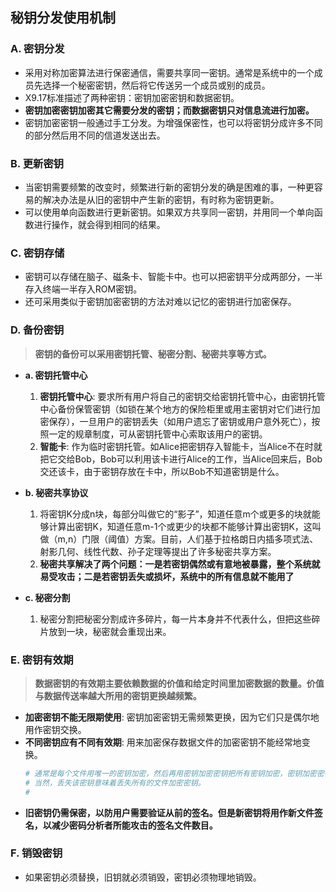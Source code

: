 ## **秘钥分发使用机制**

### **A. 密钥分发**
- 采用对称加密算法进行保密通信，需要共享同一密钥。通常是系统中的一个成员先选择一个秘密密钥，然后将它传送另一个成员或别的成员。
- X9.17标准描述了两种密钥：密钥加密密钥和数据密钥。
- **密钥加密密钥加密其它需要分发的密钥；而数据密钥只对信息流进行加密。**
- 密钥加密密钥一般通过手工分发。为增强保密性，也可以将密钥分成许多不同的部分然后用不同的信道发送出去。

### **B. 更新密钥**
- 当密钥需要频繁的改变时，频繁进行新的密钥分发的确是困难的事，一种更容易的解决办法是从旧的密钥中产生新的密钥，有时称为密钥更新。
- 可以使用单向函数进行更新密钥。如果双方共享同一密钥，并用同一个单向函数进行操作，就会得到相同的结果。

### **C. 密钥存储**
- 密钥可以存储在脑子、磁条卡、智能卡中。也可以把密钥平分成两部分，一半存入终端一半存入ROM密钥。
- 还可采用类似于密钥加密密钥的方法对难以记忆的密钥进行加密保存。

### **D. 备份密钥**
> **密钥的备份可以采用密钥托管、秘密分割、秘密共享等方式。**

- **a. 密钥托管中心**
    1. **密钥托管中心**: 要求所有用户将自己的密钥交给密钥托管中心，由密钥托管中心备份保管密钥（如锁在某个地方的保险柜里或用主密钥对它们进行加密保存），一旦用户的密钥丢失（如用户遗忘了密钥或用户意外死亡），按照一定的规章制度，可从密钥托管中心索取该用户的密钥。
    2. **智能卡**: 作为临时密钥托管。如Alice把密钥存入智能卡，当Alice不在时就把它交给Bob，Bob可以利用该卡进行Alice的工作，当Alice回来后，Bob交还该卡，由于密钥存放在卡中，所以Bob不知道密钥是什么。

- **b. 秘密共享协议**
    1. 将密钥K分成n块，每部分叫做它的“影子”，知道任意m个或更多的块就能够计算出密钥K，知道任意m-1个或更少的块都不能够计算出密钥K，这叫做（m,n）门限（阈值）方案。目前，人们基于拉格朗日内插多项式法、射影几何、线性代数、孙子定理等提出了许多秘密共享方案。
    2. **秘密共享解决了两个问题：一是若密钥偶然或有意地被暴露，整个系统就易受攻击；二是若密钥丢失或损坏，系统中的所有信息就不能用了**

- **c. 秘密分割**
    1. 秘密分割把秘密分割成许多碎片，每一片本身并不代表什么，但把这些碎片放到一块，秘密就会重现出来。

### **E. 密钥有效期**
> **数据密钥的有效期主要依赖数据的价值和给定时间里加密数据的数量。价值与数据传送率越大所用的密钥更换越频繁。**
- **加密密钥不能无限期使用**: 密钥加密密钥无需频繁更换，因为它们只是偶尔地用作密钥交换。
- **不同密钥应有不同有效期**: 用来加密保存数据文件的加密密钥不能经常地变换。
    ```sh
    # 通常是每个文件用唯一的密钥加密，然后再用密钥加密密钥把所有密钥加密，密钥加密密钥要么被记忆下来，要么保存在一个安全地点。
    # 当然，丢失该密钥意味着丢失所有的文件加密密钥。
    # 
    ```
- **旧密钥仍需保密，以防用户需要验证从前的签名。但是新密钥将用作新文件签名，以减少密码分析者所能攻击的签名文件数目。**

### **F. 销毁密钥**
- 如果密钥必须替换，旧钥就必须销毁，密钥必须物理地销毁。

